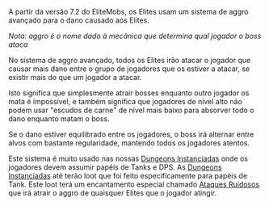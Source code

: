 A partir da versão 7.2 do EliteMobs, os Elites usam um sistema de aggro avançado para o dano causado aos Elites.

*Nota: aggro é o nome dado à mecânica que determina qual jogador o boss ataca*

No sistema de aggro avançado, todos os Elites irão atacar o jogador que causar mais dano entre o grupo de jogadores que
os estiver a atacar, se existir mais do que um jogador a atacar.

Isto significa que simplesmente atrair bosses enquanto outro jogador os mata é impossível, e também significa que
jogadores de nível alto não podem usar "escudos de carne" de nível mais baixo para absorver todo o dano enquanto matam o
boss.

Se o dano estiver equilibrado entre os jogadores, o boss irá alternar entre alvos com bastante regularidade, mantendo
todos os jogadores atentos.

Este sistema é muito usado nas nossas [Dungeons Instanciadas]($language$/elitemobs/instanced_dungeon_difficulty.md) onde
os jogadores devem assumir papéis de Tanks e DPS.
As [Dungeons Instanciadas]($language$/elitemobs/instanced_dungeon_difficulty.md) até terão loot que foi feito
especificamente para papéis de Tank. Este loot terá um encantamento especial
chamado [Ataques Ruidosos]($language$/elitemobs/custom_enchantments_list.md&section=loud-strikes) que irá atrair o aggro
de quaisquer Elites que o jogador atingir.
